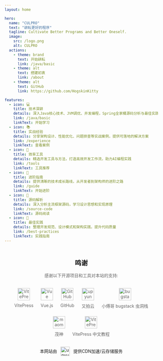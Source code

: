 ```yaml
---
layout: home

hero:
  name: "CULPRO"
  text: "耕耘更好的程序"
  tagline: Cultivate Better Programs and Better Oneself.
  image:
    src: /logo.png
    alt: CULPRO
  actions:
    - theme: brand
      text: 开始耕耘
      link: /java/basic
    - theme: alt
      text: 搭建初衷
      link: /about
    - theme: alt
      text: GitHub
      link: https://github.com/HogskinKitty

features:
  - icon: 💻
    title: 技术深耕
    details: 深入Java核心技术、JVM调优、并发编程，Spring全家桶源码分析与最佳实践
    link: /java/basic
    linkText: 开始学习
  - icon: 📚
    title: 实战经验
    details: 分享架构设计、性能优化、问题排查等实战案例，提供可落地的解决方案
    link: /experience
    linkText: 查看案例
  - icon: 🔧
    title: 效率工具
    details: 精选开发工具与方法，打造高效开发工作流，助力AI编程实践
    link: /tools
    linkText: 工具推荐
  - icon: 📖
    title: 进阶指南
    details: 提供清晰的技术成长路线，从开发者到架构师的进阶之路
    link: /guide
    linkText: 开始进阶
  - icon: 🌟
    title: 源码解析
    details: 深入分析主流框架源码，学习设计思想和实现原理
    link: /source-code
    linkText: 源码阅读
  - icon: 🎯
    title: 最佳实践
    details: 整理开发规范、设计模式和架构实践，提升代码质量
    link: /best-practices
    linkText: 实践指南
---
```


<script setup lang="ts">
import { NAV_DATA } from './index-nav-data'
</script>

<MNavLinks v-for="{title, items} in NAV_DATA" :title="title" :items="items"/>

<div class="acknowledgements">
  <h2>鸣谢</h2>
  <p class="description">感谢以下开源项目和工具对本站的支持:</p>

  <div class="tools-container">
    <div class="tool-item">
      <a href="https://vitepress.dev/" target="_blank" class="tool-link">
        <img src="https://assets.culpro.cn/images/vitepress-logo.webp" alt="VitePress" class="tool-icon">
        <div>VitePress</div>
      </a>
    </div>
    <div class="tool-item">
      <a href="https://cn.vuejs.org/" target="_blank" class="tool-link">
        <img src="https://assets.culpro.cn/images/vue-logo.svg" alt="Vue" class="tool-icon">
        <div>Vue.js</div>
      </a>
    </div>
    <div class="tool-item">
      <a href="https://github.com/" target="_blank" class="tool-link">
        <img src="https://assets.culpro.cn/images/github.png" alt="GitHub" class="tool-icon">
        <div>GitHub</div>
      </a>
    </div>
    <div class="tool-item">
      <a href="https://www.upyun.com/?utm_source=lianmeng&utm_medium=referral" target="_blank" class="tool-link">
        <img src="https://assets.culpro.cn/images/upyun_logo1.png" alt="upyun" class="tool-icon">
        <div>又拍云</div>
      </a>
    </div>
    <div class="tool-item">
      <a href="https://bugstack.cn/" target="_blank" class="tool-link">
        <img src="https://assets.culpro.cn/images/xiaofuge-blog-logo.png" alt="bugstack" class="tool-icon">
        <div>小傅哥 bugstack 虫洞栈</div>
      </a>
    </div>
    <div class="tool-item">
      <a href="https://fe-mm.com/" target="_blank" class="tool-link">
        <img src="https://assets.culpro.cn/images/maomao-logo.png" alt="maomao" class="tool-icon">
        <div>茂神</div>
      </a>
    </div>
    <div class="tool-item">
      <a href="https://vitepress.yiov.top/" target="_blank" class="tool-link">
        <img src="https://assets.culpro.cn/images/vitepress-logo.webp" alt="VitePress 中文教程" class="tool-icon">
        <div>VitePress 中文教程</div>
      </a>
    </div>
  </div>

  <div class="upyun-container">
    <span>
      <span class="upyun-text-before">本网站由</span>
      <a href="https://www.upyun.com/?utm_source=lianmeng&utm_medium=referral" target="_blank" class="upyun-link">
        <img src="https://assets.culpro.cn/images/upyun_logo2.png" alt="upyun" class="upyun-logo">
      </a>
      <span class="upyun-text-after">提供CDN加速/云存储服务</span>
    </span>
  </div>
</div>

<style>
.acknowledgements {
  h2 {
    text-align: center;
    margin-top: 48px;
  }

  .description {
    text-align: center;
    color: #666;
    margin: 16px 0;
  }

  .tools-container {
    display: flex;
    justify-content: center;
    flex-wrap: wrap;
    gap: 24px;
    margin: 32px 0;
  }

  .tool-item {
    text-align: center;
  }

  .tool-link {
    color: #666;
    text-decoration: none;
    text-align: center;
    display: flex;
    flex-direction: column;
    align-items: center;
  }

  .tool-icon {
    width: 40px;
    height: 40px;
    margin-bottom: 8px;
  }

  .upyun-container {
    text-align: center;
  }

  .upyun-logo {
    height: 30px;
    margin: 0 8px 2px 8px;
  }

  .upyun-link {
    display: inline-block;
    vertical-align: middle;
    text-align: center;
  }
}
</style>
